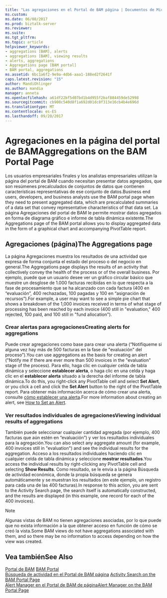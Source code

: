 ```yaml
---
title: "Las agregaciones en el Portal de BAM página | Documentos de Microsoft"
ms.custom: 
ms.date: 06/08/2017
ms.prod: biztalk-server
ms.reviewer: 
ms.suite: 
ms.tgt_pltfrm: 
ms.topic: article
helpviewer_keywords:
- aggregations [BAM], alerts
- aggregations [BAM], viewing results
- alerts, aggregations
- Aggregations page [BAM portal]
- BAM portal, aggregations
ms.assetid: 6bc1a6f2-9e9a-4db6-aaa1-188ed2f2641f
caps.latest.revision: "15"
author: MandiOhlinger
ms.author: mandia
manager: anneta
ms.openlocfilehash: a61df22bf5d07bd1b4d955f2baf884459de52998
ms.sourcegitcommit: cb908c540d8f1a692d01dc8f313e16cb4b4e696d
ms.translationtype: MT
ms.contentlocale: es-ES
ms.lasthandoff: 09/20/2017
---
```

# <a name="aggregations-on-the-bam-portal-page"></a><span data-ttu-id="31c05-102">Agregaciones en la página del portal de BAM</span><span class="sxs-lookup"><span data-stu-id="31c05-102">Aggregations on the BAM Portal Page</span></span>
<span data-ttu-id="31c05-103">Los usuarios empresariales finales y los analistas empresariales utilizan la página del portal de BAM cuando necesitan presentar datos agregados, que son resúmenes precalculados de conjuntos de datos que contienen características representativas de ese conjunto de datos.</span><span class="sxs-lookup"><span data-stu-id="31c05-103">Business end users, developers, and business analysts use the BAM portal page when they need to present aggregated data, which are precalculated summaries of a data set that convey representative characteristics of that data set.</span></span> <span data-ttu-id="31c05-104">La página Agregaciones del portal de BAM le permite mostrar datos agregados en forma de diagrama gráfico e informe de tabla dinámica existente.</span><span class="sxs-lookup"><span data-stu-id="31c05-104">The Aggregations page of the BAM portal allows you to display aggregated data in the form of a graphical chart and accompanying PivotTable report.</span></span>  
  
## <a name="the-aggregations-page"></a><span data-ttu-id="31c05-105">Agregaciones (página)</span><span class="sxs-lookup"><span data-stu-id="31c05-105">The Aggregations page</span></span>  
 <span data-ttu-id="31c05-106">La página Agregaciones muestra los resultados de una actividad que expresa de forma conjunta el estado del proceso o del negocio en general.</span><span class="sxs-lookup"><span data-stu-id="31c05-106">The Aggregations page displays the results of an activity that collectively convey the health of the process or of the overall business.</span></span> <span data-ttu-id="31c05-107">Por ejemplo, puede que un usuario desee ver un gráfico circular básico que muestre un desglose de 1.000 facturas recibidas en lo que respecta a la fase de procesamiento que se ha alcanzado con cada factura (400 en “evaluación”, 400 rechazadas, 100 pagadas y 100 en “asignación de recursos”).</span><span class="sxs-lookup"><span data-stu-id="31c05-107">For example, a user may want to see a simple pie chart that shows a breakdown of the 1,000 invoices received in terms of what stage of processing has been reached by each invoice (400 still in "evaluation," 400 rejected, 100 paid, and 100 still in "fund allocation").</span></span>  
  
### <a name="creating-alerts-for-aggregations"></a><span data-ttu-id="31c05-108">Crear alertas para agregaciones</span><span class="sxs-lookup"><span data-stu-id="31c05-108">Creating alerts for aggregations</span></span>  
 <span data-ttu-id="31c05-109">Puede crear agregaciones como base para crear una alerta (“Notifíqueme si alguna vez hay más de 500 facturas en la fase de "evaluación" del proceso”).</span><span class="sxs-lookup"><span data-stu-id="31c05-109">You can use aggregations as the basis for creating an alert ("Notify me if there are ever more than 500 invoices in the "evaluation" stage of the process).</span></span> <span data-ttu-id="31c05-110">Para ello, haga clic en cualquier celda de tabla dinámica y seleccione **establecer alerta**, o haga clic en una celda y haga clic en el **establecer alerta** situado a la derecha del informe de tabla dinámica.</span><span class="sxs-lookup"><span data-stu-id="31c05-110">To do this, you right-click any PivotTable cell and select **Set Alert**, or you click a cell and click the **Set Alert** button to the right of the PivotTable report.</span></span> <span data-ttu-id="31c05-111">Para obtener más información acerca de cómo crear una alerta, consulte [cómo establecer una alerta](../core/how-to-set-an-alert.md).</span><span class="sxs-lookup"><span data-stu-id="31c05-111">For more information about creating an alert, see [How to Set an Alert](../core/how-to-set-an-alert.md).</span></span>  
  
### <a name="viewing-individual-results-of-aggregations"></a><span data-ttu-id="31c05-112">Ver resultados individuales de agregaciones</span><span class="sxs-lookup"><span data-stu-id="31c05-112">Viewing individual results of aggregations</span></span>  
 <span data-ttu-id="31c05-113">También puede seleccionar cualquier cantidad agregada (por ejemplo, 400 facturas que aún estén en “evaluación”) y ver los resultados individuales para la agregación.</span><span class="sxs-lookup"><span data-stu-id="31c05-113">You can also select any aggregate amount (for example, 400 invoices still in "evaluation") and see the individual results for the aggregation.</span></span> <span data-ttu-id="31c05-114">Acceso a los resultados individuales haciendo clic en cualquier celda de tabla dinámica y seleccione **mostrar resultados**.</span><span class="sxs-lookup"><span data-stu-id="31c05-114">You access the individual results by right-clicking any PivotTable cell and selecting **Show Results**.</span></span> <span data-ttu-id="31c05-115">Como resultado, se le envía a la página Búsqueda de actividad económica, donde la propia búsqueda se genera automáticamente y se muestran los resultados (en este ejemplo, un registro para cada una de las 400 facturas).</span><span class="sxs-lookup"><span data-stu-id="31c05-115">In response to this action, you are sent to the Activity Search page, the search itself is automatically constructed, and the results are displayed (in this example, one record for each of the 400 invoices).</span></span>  
  
> [!NOTE]
>  <span data-ttu-id="31c05-116">Algunas vistas de BAM no tienen agregaciones asociadas, por lo que puede que no exista información a la que obtener acceso en función de cómo se creó la vista.</span><span class="sxs-lookup"><span data-stu-id="31c05-116">Some BAM views do not have aggregations associated with them, and so there may be no information to access depending on how the view was created.</span></span>  
  
## <a name="see-also"></a><span data-ttu-id="31c05-117">Vea también</span><span class="sxs-lookup"><span data-stu-id="31c05-117">See Also</span></span>  
 <span data-ttu-id="31c05-118">[Portal de BAM](../core/bam-portal.md) </span><span class="sxs-lookup"><span data-stu-id="31c05-118">[BAM Portal](../core/bam-portal.md) </span></span>  
 <span data-ttu-id="31c05-119">[Búsqueda de actividad en el Portal de BAM página](../core/activity-search-on-the-bam-portal-page.md) </span><span class="sxs-lookup"><span data-stu-id="31c05-119">[Activity Search on the BAM Portal Page](../core/activity-search-on-the-bam-portal-page.md) </span></span>  
 [<span data-ttu-id="31c05-120">Alert Manager en el Portal de BAM de página</span><span class="sxs-lookup"><span data-stu-id="31c05-120">Alert Manager on the BAM Portal Page</span></span>](../core/alert-manager-on-the-bam-portal-page.md)